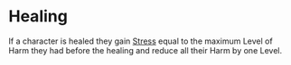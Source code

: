 # Healing

If a character is healed they gain [Stress](stress.md) equal to the maximum Level of Harm they had before the healing and reduce all their Harm by one Level.

